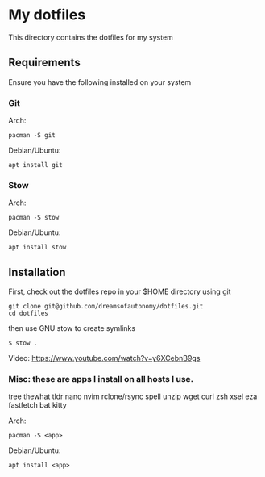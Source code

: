 # My dotfiles

This directory contains the dotfiles for my system

## Requirements

Ensure you have the following installed on your system

### Git
Arch:
```
pacman -S git
```
Debian/Ubuntu:
```
apt install git
```

### Stow
Arch:
```
pacman -S stow
```
Debian/Ubuntu: 
```
apt install stow
```

## Installation

First, check out the dotfiles repo in your $HOME directory using git
```
git clone git@github.com/dreamsofautonomy/dotfiles.git
cd dotfiles
```

then use GNU stow to create symlinks

```
$ stow .
```
Video: https://www.youtube.com/watch?v=y6XCebnB9gs

### Misc: these are apps I install on all hosts I use.
tree thewhat tldr nano nvim rclone/rsync spell unzip wget curl zsh xsel eza fastfetch bat kitty

Arch:
```
pacman -S <app> 
```
Debian/Ubuntu:
```
apt install <app> 
```
